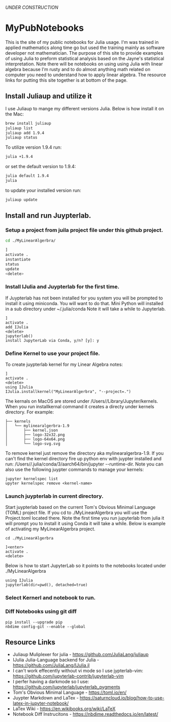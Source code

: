 *UNDER CONSTRUCTION*

# MyPubNotebooks

This is the site of my public notebooks for Julia usage. I'm was trained in applied mathematics along time go but used 
the training mainly as software developer not mathematician. The purpose of this site to provide examples of using Julia 
to preform statistical analysis based on the Jayne's statistical interpretation. Note there will be notebooks on using 
using Julia with linear algebra because I'm rusty and to do almost anything math related on computer you need to understand 
how to apply linear algebra. The resource links for putting this site together is at bottom of the page. 

## Install Juliaup and utilize it
I use Juliaup to mange my different versions Julia. Below is how install it on the Mac:

```zsh
brew install juliaup
juliaup list
juliaup add 1.9.4
juliaup status
```
To utilize version 1.9.4 run:
```zsh
julia +1.9.4 
```
or set the default version to 1.9.4:
```zsh
julia default 1.9.4
julia
```
to update your installed version run:
```zsh
juliaup update
```

## Install and run Juypterlab.

### Setup a project from juila project file under this github project.
```zsh
cd ./MyLinearAlgerbra/
```
```julia
]
activate .
instantiate
status
update
<delete>
```

### Install IJulia and Juypterlab for the first time.
If Juypterlab has not been installed for you system you will be prompted to install it
using miniconda. You will want to do that. Mini Python will installed in a sub directory under ~/.julia/conda
Note it will take a while to Jupyterlab.
```
]
activate .
add IJulia
<delete>
jupyterlab()
install JupyterLab via Conda, y/n? [y]: y
```
### Define Kernel to use your project file.

To create juypterlab kernel for my Linear Algebra notes:
```
]
activate .
<delete>
using IJulia
IJulia.installkernel("MyLinearAlgerbra", "--project=.")
```

The kernals on MacOS are stored under /Users/<user name>/Library/Jupyter/kernels. When you run installkernal command it creates a directy under
kernels directory. For example:

```
├── kernels
│   └── mylinearalgerbra-1.9
│       ├── kernel.json
│       ├── logo-32x32.png
│       ├── logo-64x64.png
│       └── logo-svg.svg
```

To remove kernel just remove the directory aka mylinearalgerbra-1.9.  If you can't find the kernel directory fire up python env 
with juypter installed and run: /Users/<user name>/.julia/conda/3/aarch64/bin/jupyter --runtime-dir. Note you can also use the 
following juypter commands to manage your kernels:

```
jupyter kernelspec list
upyter kernelspec remove <kernel-name>
```


### Launch juypterlab in current directory.

Start juypterlab based on the current Tom's Obvious Minimal Language (TOML) project file.  If you cd to ./MyLinearAlgerbra 
you will use the Project.toml located there.
Note the first time you run jupyterlab from julia it will prompt you to install it using Conda it will take a while.
Below is example of activating my MyLinearAlgerbra project.
```
cd ./MyLinearAlgerbra
```
```
]<enter>
activate .
<delete>
```
Below is how to start JupyterLab so it points to the notebooks located under ./MyLinearAlgerbra
```
using IJulia
jupyterlab(dir=pwd(), detached=true)
```

### Select Kernerl and notebook to run.


### Diff Notebooks using git diff

```
pip install --upgrade pip
nbdime config-git --enable --global
```

## Resource Links
* Juliaup Muliplexer for julia - https://github.com/JuliaLang/juliaup
* IJulia Julia-Language backend for Julia -  https://github.com/JuliaLang/IJulia.jl
* I can't work effecently without vi mode so I use jypterlab-vim: https://github.com/jupyterlab-contrib/jupyterlab-vim
* I perfer having a darkmode so I use: https://github.com/jupyterlab/jupyterlab_pygments
* Tom's Obvious Minimal Language - https://toml.io/en/
* Juypter Markdown and LaTex - https://saturncloud.io/blog/how-to-use-latex-in-jupyter-notebook/
* LaTex Wiki - https://en.wikibooks.org/wiki/LaTeX
* Notebook Diff Instrucitons - https://nbdime.readthedocs.io/en/latest/


